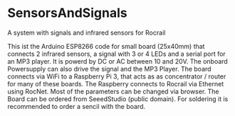# SensorsAndSignals
A system with signals and infrared sensors for Rocrail

This ist the Arduino ESP8266 code for small board (25x40mm) that connects 2 infrared sensors, a signal with 3 or 4 LEDs and a serial port for an MP3 player. It is powerd by DC or AC between 10 and 20V. The onboard Powersupply can also drive the signal and the MP3 Player.
The board connects via WiFi to a Raspberry Pi 3, that acts as as concentrator / router for many of these boards.
The Raspberry connects to Rocrail via Ethernet using RocNet.
Most of the parameters can be changed via browser. 
The Board can be ordered from SeeedStudio (public domain). For soldering it is recommended to order a sencil with the board.
